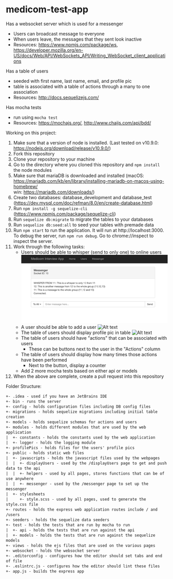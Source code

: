 # medicom-test-app

Has a websocket server which is used for a messenger
* Users can broadcast message to everyone
* When users leave, the messages that they sent look inactive
* Resources: https://www.npmjs.com/package/ws, https://developer.mozilla.org/en-US/docs/Web/API/WebSockets_API/Writing_WebSocket_client_applications

Has a table of users
* seeded with first name, last name, email, and profile pic
* table is associated with a table of actions through a many to one association
* Resources: http://docs.sequelizejs.com/

Has mocha tests
* run using ```mocha test```
* Resources: https://mochajs.org/, http://www.chaijs.com/api/bdd/

Working on this project:
1. Make sure that a version of node is installed. (Last tested on v10.9.0: https://nodejs.org/download/release/v10.9.0/)
2. Fork this repository
3. Clone your repository to your machine
4. Go to the directory where you cloned this repository and ```npm install``` the node modules
5. Make sure that mariaDB is downloaded and installed (macOS: https://mariadb.com/kb/en/library/installing-mariadb-on-macos-using-homebrew/  
win: https://mariadb.com/downloads/)
6. Create two databases: database_development and database_test (https://dev.mysql.com/doc/refman/8.0/en/create-database.html)
7. Run ```npm install -g sequelize-cli``` (https://www.npmjs.com/package/sequelize-cli)
8. Run ```sequelize db:migrate``` to migrate the tables to your databases
9. Run ```sequelize db:seed:all``` to seed your tables with premade data
10. Run ```npm start``` to run the application. It will run at http://localhost:3000. To debug the server, run ```npm run debug```. Go to chrome://inspect to inspect the server.
11. Work through the following tasks:
    - Users should be able to whisper (send to only one) to online users
    ![Alt text](readmePics/whisper.png?raw=true "Whisper")
    - A user should be able to add a user
    ![Alt text](readmePics/addUser.png?raw=true "Add User")
    - The table of users should display profile pic in table
    ![Alt text](readmePics/profilePic.png?raw=true "Profile Pic")
    - The table of users should have "actions" that can be associated with users
        * These can be buttons next to the user in the "Actions" column
    - The table of users should display how many times those actions have been performed
        * Next to the button, display a counter
    - Add 2 more mocha tests based on either api or models
12. When the above are complete, create a pull request into this repository

Folder Structure:
```
+- .idea - used if you have an JetBrains IDE  
+- bin - runs the server  
+- config - holds configuration files including DB config files  
+- migrations - holds sequelize migrations including initial table creation  
+- models - holds sequelize schemas for actions and users  
+- modules - holds different modules that are used by the web application  
|  +- constants - holds the constants used by the web application
|  +- logger - holds the logging module
+- profilePics - holds files for the users' profile pics  
+- public - holds static web files  
|  +- javascripts - holds the javascript files used by the webpages
|  |  +- displayUsers - used by the /displayUsers page to get and push data to the api
|  |  +- helpers - used by all pages, stores functions that can be of use anywhere
|  |  +- messenger - used by the /messenger page to set up the messenger
|  +- stylesheets
|     +- style.scss - used by all pages, used to generate the style.css file
+- routes - holds the express web application routes include / and /users  
+- seeders - holds the sequelize data seeders  
+- test - holds the tests that are run by mocha to run
|  +- api - holds the tests that are run against the api
|  +- models - holds the tests that are run against the sequelize models
+- views - holds the ejs files that are used on the various pages  
+- websocket - holds the websocket server  
+- .editorconfig - configures how the editor should set tabs and end of file  
+- .eslintrc.js - configures how the editor should lint these files  
+- app.js - builds the express app  
```
